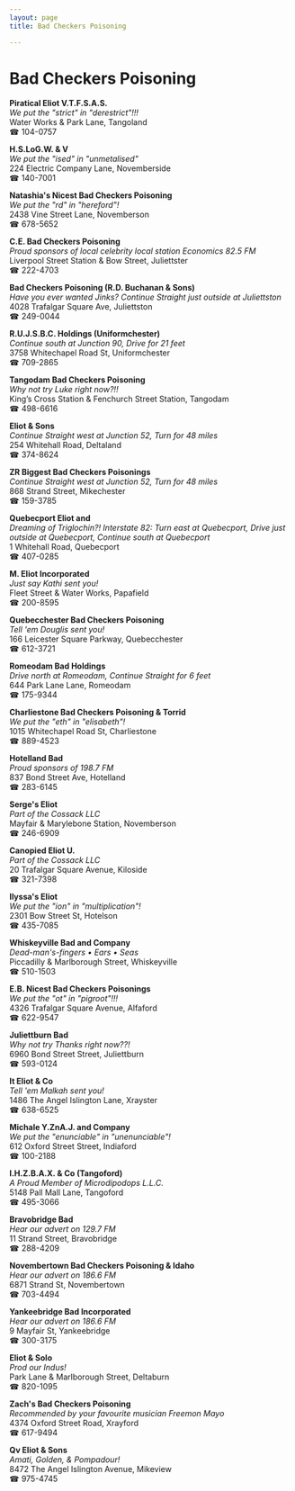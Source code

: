 ```yaml
---
layout: page 
title: Bad Checkers Poisoning

---
```



# Bad Checkers Poisoning


 **Piratical Eliot V.T.F.S.A.S.**  
_We put the "strict" in "derestrict"!!!_  
Water Works & Park Lane, Tangoland  
☎ 104-0757

**H.S.LoG.W. & V**  
_We put the "ised" in "unmetalised"_  
224 Electric Company Lane, Novemberside  
☎ 140-7001

**Natashia's Nicest Bad Checkers Poisoning**  
_We put the "rd" in "hereford"!_  
2438 Vine Street Lane, Novemberson  
☎ 678-5652

**C.E. Bad Checkers Poisoning**  
_Proud sponsors of local celebrity local station Economics 82.5 FM_  
Liverpool Street Station & Bow Street, Juliettster  
☎ 222-4703

**Bad Checkers Poisoning (R.D. Buchanan & Sons)**  
_Have you ever wanted Jinks? 
Continue Straight just outside at Juliettston_  
4028 Trafalgar Square Ave, Juliettston  
☎ 249-0044

**R.U.J.S.B.C. Holdings (Uniformchester)**  
_Continue south at Junction 90, Drive for 21 feet_  
3758 Whitechapel Road St, Uniformchester  
☎ 709-2865

**Tangodam Bad Checkers Poisoning**  
_Why not try Luke right now?!!_  
King’s Cross Station & Fenchurch Street Station, Tangodam  
☎ 498-6616

**Eliot & Sons**  
_Continue Straight west at Junction 52, Turn for 48 miles_  
254 Whitehall Road, Deltaland  
☎ 374-8624

**ZR Biggest Bad Checkers Poisonings**  
_Continue Straight west at Junction 52, Turn for 48 miles_  
868 Strand Street, Mikechester  
☎ 159-3785

**Quebecport Eliot and**  
_Dreaming of Triglochin?! 
Interstate 82: Turn east at Quebecport, Drive just outside at Quebecport, Continue south at Quebecport_  
1 Whitehall Road, Quebecport  
☎ 407-0285

**M. Eliot Incorporated**  
_Just say Kathi sent you!_  
Fleet Street & Water Works, Papafield  
☎ 200-8595

**Quebecchester Bad Checkers Poisoning**  
_Tell 'em Douglis sent you!_  
166 Leicester Square Parkway, Quebecchester  
☎ 612-3721

**Romeodam Bad Holdings**  
_Drive north at Romeodam, Continue Straight for 6 feet_  
644 Park Lane Lane, Romeodam  
☎ 175-9344

**Charliestone Bad Checkers Poisoning & Torrid**  
_We put the "eth" in "elisabeth"!_  
1015 Whitechapel Road St, Charliestone  
☎ 889-4523

**Hotelland Bad**  
_Proud sponsors of 198.7 FM_  
837 Bond Street Ave, Hotelland  
☎ 283-6145

**Serge's Eliot**  
_Part of the Cossack LLC_  
Mayfair & Marylebone Station, Novemberson  
☎ 246-6909

**Canopied Eliot U.**  
_Part of the Cossack LLC_  
20 Trafalgar Square Avenue, Kiloside  
☎ 321-7398

**Ilyssa's Eliot**  
_We put the "ion" in "multiplication"!_  
2301 Bow Street St, Hotelson  
☎ 435-7085

**Whiskeyville Bad and Company**  
_Dead-man's-fingers • Ears • Seas_  
Piccadilly & Marlborough Street, Whiskeyville  
☎ 510-1503

**E.B. Nicest Bad Checkers Poisonings**  
_We put the "ot" in "pigroot"!!!_  
4326 Trafalgar Square Avenue, Alfaford  
☎ 622-9547

**Juliettburn Bad**  
_Why not try Thanks right now??!_  
6960 Bond Street Street, Juliettburn  
☎ 593-0124

**It Eliot & Co**  
_Tell 'em Malkah sent you!_  
1486 The Angel Islington Lane, Xrayster  
☎ 638-6525

**Michale Y.ZnA.J. and Company**  
_We put the "enunciable" in "unenunciable"!_  
612 Oxford Street Street, Indiaford  
☎ 100-2188

**I.H.Z.B.A.X. & Co (Tangoford)**  
_A Proud Member of Microdipodops L.L.C._  
5148 Pall Mall Lane, Tangoford  
☎ 495-3066

**Bravobridge Bad**  
_Hear our advert on 129.7 FM_  
11 Strand Street, Bravobridge  
☎ 288-4209

**Novembertown Bad Checkers Poisoning & Idaho**  
_Hear our advert on 186.6 FM_  
6871 Strand St, Novembertown  
☎ 703-4494

**Yankeebridge Bad Incorporated**  
_Hear our advert on 186.6 FM_  
9 Mayfair St, Yankeebridge  
☎ 300-3175

**Eliot & Solo**  
_Prod our Indus!_  
Park Lane & Marlborough Street, Deltaburn  
☎ 820-1095

**Zach's Bad Checkers Poisoning**  
_Recommended by your favourite musician Freemon Mayo_  
4374 Oxford Street Road, Xrayford  
☎ 617-9494

**Qv Eliot & Sons**  
_Amati, Golden, & Pompadour!_  
8472 The Angel Islington Avenue, Mikeview  
☎ 975-4745

